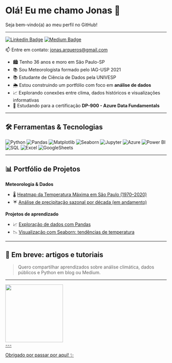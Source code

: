 # Olá! Eu me chamo Jonas 👋  
Seja bem-vindo(a) ao meu perfil no GitHub!

---

[![Linkedin Badge](https://img.shields.io/badge/LinkedIn-0077B5?style=for-the-badge&logo=linkedin&logoColor=white
)](https://www.linkedin.com/in/jonas-guitart-guimaraes-de-arqueros-e-ribeiro/)
[![Medium Badge](https://img.shields.io/badge/Medium-12100E?style=for-the-badge&logo=medium&logoColor=white
)](https://medium.com/@jonas.arqueros)

📫 Entre em contato: [jonas.arqueros@gmail.com](mailto:jonas.arqueros@gmail.com)


- 🏙️ Tenho 36 anos e moro em São Paulo-SP
- 📚 Sou Meteorologista formado pelo IAG-USP 2021
- 📚 Estudante de Ciência de Dados pela UNIVESP 
- 🌦️ Estou construindo um portfólio com foco em **análise de dados**  
- 📈 Explorando conexões entre clima, dados históricos e visualizações informativas  
- 🎯 Estudando para a certificação **DP-900 - Azure Data Fundamentals**

---

## 🛠️ Ferramentas & Tecnologias

![Python](https://img.shields.io/badge/-Python-3776AB?style=flat&logo=python&logoColor=white)
![Pandas](https://img.shields.io/badge/-Pandas-150458?style=flat&logo=pandas)
![Matplotlib](https://img.shields.io/badge/-Matplotlib-11557C?style=flat&logo=matplotlib&logoColor=white)
![Seaborn](https://img.shields.io/badge/-Seaborn-268BD2?style=flat)
![Jupyter](https://img.shields.io/badge/-Jupyter-F37626?style=flat&logo=jupyter)
![Azure](https://img.shields.io/badge/-Azure-0089D6?style=flat&logo=microsoft-azure&logoColor=white)
![Power BI](https://img.shields.io/badge/-Power%20BI-F2C811?style=flat&logo=powerbi&logoColor=black)
![SQL](https://img.shields.io/badge/-SQL-4479A1?style=flat&logo=sql&logoColor=white)
![Excel](https://img.shields.io/badge/Microsoft_Excel-217346?style=for-the-badge&logo=microsoft-excel&logoColor=white)
![GoogleSheets](https://img.shields.io/badge/Google%20Sheets-34A853?style=for-the-badge&logo=google-sheets&logoColor=white)

---

## 📊 Portfólio de Projetos

**Meteorologia & Dados**
- 🌡️ [Heatmap da Temperatura Máxima em São Paulo (1970–2020)](link-do-projeto)
- ☔ [Análise de precipitação sazonal por década (em andamento)](link-do-projeto)

**Projetos de aprendizado**
- 📈 [Exploração de dados com Pandas](link-do-projeto)
- 📉 [Visualização com Seaborn: tendências de temperatura](link-do-projeto)

---

## 📝 Em breve: artigos e tutoriais
> Quero compartilhar aprendizados sobre análise climática, dados públicos e Python em blog ou Medium.

---

<div>
<a href="https://github.com/jonas-arqueros">
<img loading="lazy" height="180em" src="https://github-readme-stats.vercel.app/api/top-langs/?username=jonas-arqueros&layout=compact&langs_count=7&theme=dracula"/>
</div>
---

Obrigado por passar por aqui! ✨
